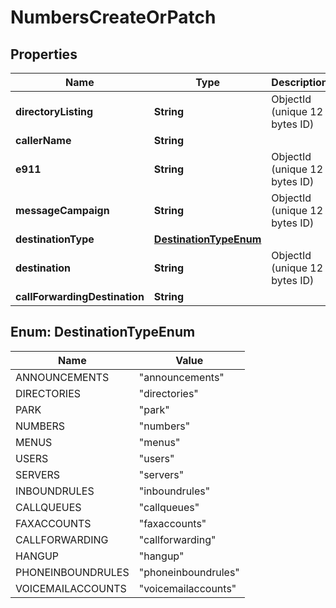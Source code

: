 

# NumbersCreateOrPatch


## Properties

| Name | Type | Description | Notes |
|------------ | ------------- | ------------- | -------------|
|**directoryListing** | **String** | ObjectId (unique 12 bytes ID) |  [optional] |
|**callerName** | **String** |  |  [optional] |
|**e911** | **String** | ObjectId (unique 12 bytes ID) |  [optional] |
|**messageCampaign** | **String** | ObjectId (unique 12 bytes ID) |  [optional] |
|**destinationType** | [**DestinationTypeEnum**](#DestinationTypeEnum) |  |  |
|**destination** | **String** | ObjectId (unique 12 bytes ID) |  [optional] |
|**callForwardingDestination** | **String** |  |  [optional] |



## Enum: DestinationTypeEnum

| Name | Value |
|---- | -----|
| ANNOUNCEMENTS | &quot;announcements&quot; |
| DIRECTORIES | &quot;directories&quot; |
| PARK | &quot;park&quot; |
| NUMBERS | &quot;numbers&quot; |
| MENUS | &quot;menus&quot; |
| USERS | &quot;users&quot; |
| SERVERS | &quot;servers&quot; |
| INBOUNDRULES | &quot;inboundrules&quot; |
| CALLQUEUES | &quot;callqueues&quot; |
| FAXACCOUNTS | &quot;faxaccounts&quot; |
| CALLFORWARDING | &quot;callforwarding&quot; |
| HANGUP | &quot;hangup&quot; |
| PHONEINBOUNDRULES | &quot;phoneinboundrules&quot; |
| VOICEMAILACCOUNTS | &quot;voicemailaccounts&quot; |



